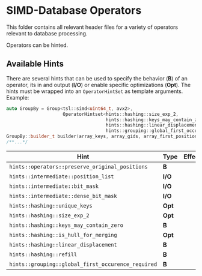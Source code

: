 # SIMD-Database Operators

This folder contains all relevant header files for a variety of operators relevant to database processing.

Operators can be hinted.

## Available Hints

There are several hints that can be used to specify the behavior (**B**) of an operator, its in and output (**I/O**) or enable specific optimizations (**Opt**). The hints must be wrapped into an `OperatorHintSet` as template arguments.
Example:

```cpp
auto GroupBy = Group<tsl::simd<uint64_t, avx2>, 
                     OperatorHintset<hints::hashing::size_exp_2,
                                     hints::hashing::keys_may_contain_zero,
                                     hints::hashing::linear_displacement,
                                     hints::grouping::global_first_occurence_required>>;
GroupBy::builder_t builder(array_keys, array_gids, array_first_positions, 128);
/**...*/
```

|Hint|Type|Effect|Defined in|
|--|--|--|--|
|`hints::operators::preserve_original_positions`|**B**| |simdops.hpp|
|`hints::intermediate::position_list`|**I/O**|  |simdops.hpp|
|`hints::intermediate::bit_mask`|**I/O**|  |simdops.hpp|
|`hints::intermediate::dense_bit_mask`|**I/O**|  |simdops.hpp|
|`hints::hashing::unique_keys`|**Opt**|  |hashing.hpp|
|`hints::hashing::size_exp_2`|**Opt**|  |hashing.hpp|
|`hints::hashing::keys_may_contain_zero`|**B**|  |hashing.hpp|
|`hints::hashing::is_hull_for_merging`|**Opt**|  |hashing.hpp|
|`hints::hashing::linear_displacement`|**B**|  |hashing.hpp|
|`hints::hashing::refill`|**B**|  |hashing.hpp|
|`hints::grouping::global_first_occurence_required`|**B**|  |group.hpp|

